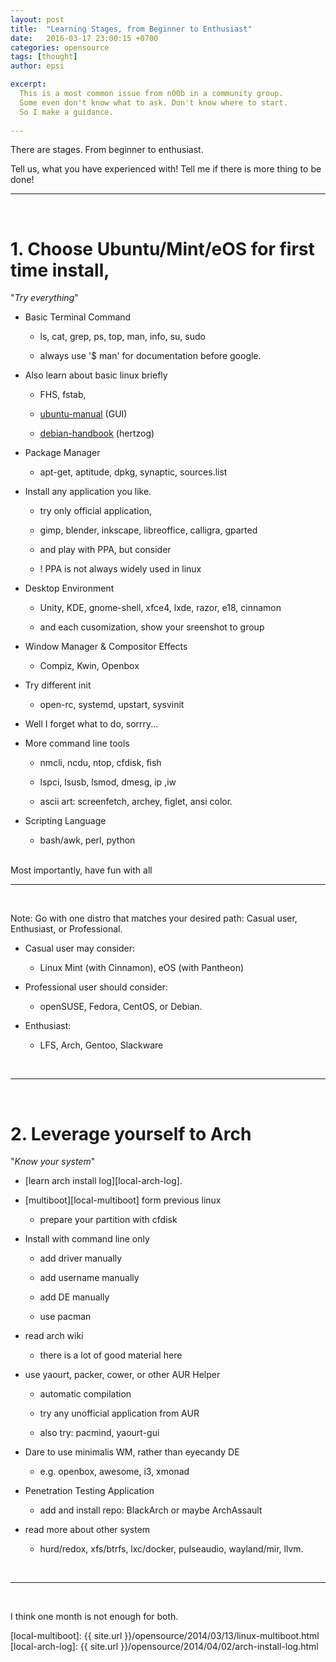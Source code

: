 ```yaml
---
layout: post
title:  "Learning Stages, from Beginner to Enthusiast"
date:   2016-03-17 23:00:15 +0700
categories: opensource
tags: [thought]
author: epsi

excerpt: 
  This is a most common issue from n00b in a community group.
  Some even don't know what to ask. Don't know where to start.
  So I make a guidance. 
  
---
```


There are stages. From beginner to enthusiast.

Tell us, what you have experienced with!
Tell me if there is more thing to be done!

* * *

<br/>

# 1. Choose Ubuntu/Mint/eOS for first time install,

"*Try everything*"

* Basic Terminal Command

	+ ls, cat, grep, ps, top, man, info, su, sudo

	+ always use '$ man' for documentation before google.

* Also learn about basic linux briefly

	+ FHS, fstab,

	+ [ubuntu-manual][link-ubuntu-manual] (GUI)

	+ [debian-handbook][link-debian-handbook] (hertzog)

* Package Manager

	+ apt-get, aptitude, dpkg, synaptic, sources.list

* Install any application you like.

	+ try only official application,

	+ gimp, blender, inkscape, libreoffice, calligra, gparted

	+ and play with PPA, but consider

	+ ! PPA is not always widely used in linux

* Desktop Environment

	+ Unity, KDE, gnome-shell, xfce4, lxde, razor, e18, cinnamon

	+ and each cusomization, show your sreenshot to group

* Window Manager & Compositor Effects

	+ Compiz, Kwin, Openbox

* Try different init

	+ open-rc, systemd, upstart, sysvinit

* Well I forget what to do, sorrry...

* More command line tools

	+ nmcli, ncdu, ntop, cfdisk, fish
	
	+ lspci, lsusb, lsmod, dmesg, ip ,iw
	
	+ ascii art: screenfetch, archey, figlet, ansi color.

* Scripting Language

	+ bash/awk, perl, python

<br/>
Most importantly, have fun with all

<br/>

* * *

<br/>

Note: Go with one distro that matches your desired path: Casual user, Enthusiast, or Professional.

* Casual user may consider:

	+ Linux Mint (with Cinnamon), eOS (with Pantheon)

* Professional user should consider:

	+ openSUSE, Fedora, CentOS, or Debian.

* Enthusiast:

	+ LFS, Arch, Gentoo, Slackware

<br/>

* * *

<br/>

# 2. Leverage yourself to Arch

"*Know your system*"

* [learn arch install log][local-arch-log].

* [multiboot][local-multiboot] form previous linux

	+ prepare your partition with cfdisk

* Install with command line only

	+ add driver manually

	+ add username manually

	+ add DE manually

	+ use pacman

* read arch wiki

	+ there is a lot of good material here

* use yaourt, packer, cower, or other AUR Helper

	+ automatic compilation

	+ try any unofficial application from AUR

	+ also try: pacmind, yaourt-gui

* Dare to use minimalis WM, rather than eyecandy DE

	+ e.g. openbox, awesome, i3, xmonad

* Penetration Testing Application

	+ add and install repo: BlackArch or maybe ArchAssault

* read more about other system

	+ hurd/redox, xfs/btrfs, lxc/docker, pulseaudio, wayland/mir, llvm.

<br/>

* * *

<br/>

I think one month is not enough for both.

[//]: <> ( -- -- -- links below -- -- -- )

[link-ubuntu-manual]: https://ubuntu-manual.org/
[link-debian-handbook]: https://debian-handbook.info/browse/stable/
[local-multiboot]: {{ site.url }}/opensource/2014/03/13/linux-multiboot.html
[local-arch-log]: {{ site.url }}/opensource/2014/04/02/arch-install-log.html

